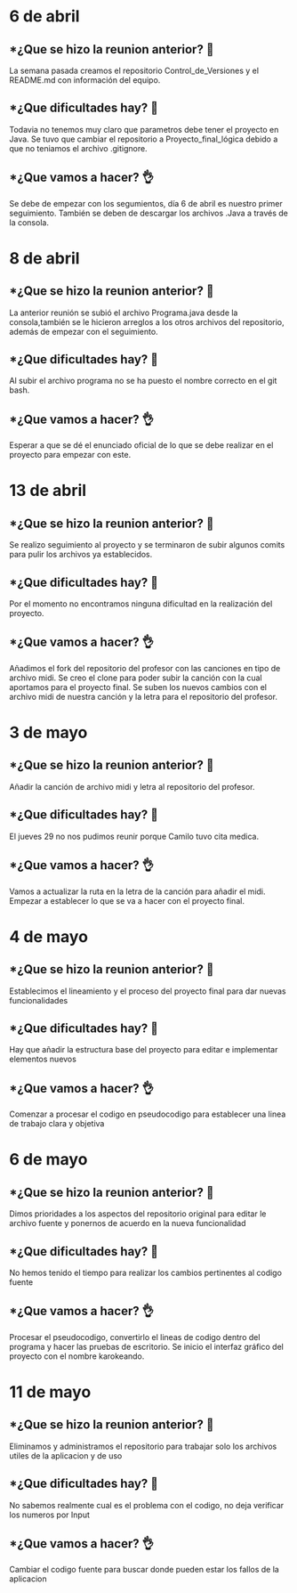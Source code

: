 # 6 de abril
## *¿Que se hizo la reunion anterior? 👊

La semana pasada creamos el repositorio Control_de_Versiones y el README.md con información del equipo.

## *¿Que dificultades hay? 🤔

Todavia no tenemos muy claro que parametros debe tener el proyecto en Java.
Se tuvo que cambiar el repositorio a Proyecto_final_lógica debido a que no teniamos el archivo .gitignore.

## *¿Que vamos a hacer? 👌

Se debe de empezar con los segumientos, día 6 de abril es nuestro primer seguimiento.
También se deben de descargar los archivos .Java a través de la consola.

# 8 de abril
## *¿Que se hizo la reunion anterior? 👊

La anterior reunión se subió el archivo Programa.java desde la consola,también se le hicieron arreglos
a los otros archivos del repositorio, además de empezar con el seguimiento.

## *¿Que dificultades hay? 🤔

Al subir el archivo programa no se ha puesto el nombre correcto en el git bash.

## *¿Que vamos a hacer? 👌

Esperar a que se dé el enunciado oficial de lo que se debe realizar en el proyecto para empezar con este.

# 13 de abril
## *¿Que se hizo la reunion anterior? 👊

Se realizo seguimiento al proyecto y se terminaron de subir algunos comits para pulir los archivos ya establecidos.

## *¿Que dificultades hay? 🤔

Por el momento no encontramos ninguna dificultad en la realización del proyecto.

## *¿Que vamos a hacer? 👌
Añadimos el fork del repositorio del profesor con las canciones en tipo de archivo midi.
Se creo el clone para poder subir la canción con la cual aportamos para el proyecto final.
Se suben los nuevos cambios con el archivo midi de nuestra canción y la letra para el repositorio del profesor.

# 3 de mayo
## *¿Que se hizo la reunion anterior? 👊

Añadir la canción de archivo midi y letra al repositorio del profesor.

## *¿Que dificultades hay? 🤔

El jueves 29 no nos pudimos reunir porque Camilo tuvo cita medica.

## *¿Que vamos a hacer? 👌
Vamos a actualizar la ruta en la letra de la canción para añadir el midi.
Empezar a establecer lo que se va a hacer con el proyecto final.

# 4 de mayo
## *¿Que se hizo la reunion anterior? 👊

Establecimos el lineamiento y el proceso del proyecto final para dar nuevas funcionalidades

## *¿Que dificultades hay? 🤔

Hay que añadir la estructura base del proyecto para editar e implementar elementos nuevos

## *¿Que vamos a hacer? 👌
Comenzar a procesar el codigo en pseudocodigo para establecer una linea de trabajo clara y objetiva

# 6 de mayo
## *¿Que se hizo la reunion anterior? 👊

Dimos prioridades a los aspectos del repositorio original para editar le archivo fuente y ponernos de acuerdo en la nueva funcionalidad 

## *¿Que dificultades hay? 🤔

No hemos tenido el tiempo para realizar los cambios pertinentes al codigo fuente 

## *¿Que vamos a hacer? 👌
Procesar el pseudocodigo, convertirlo el lineas de codigo dentro del programa y hacer las pruebas de escritorio.
Se inicio el interfaz gráfico del proyecto con el nombre karokeando.

# 11 de mayo
## *¿Que se hizo la reunion anterior? 👊

Eliminamos y administramos el repositorio para trabajar solo los archivos utiles de la aplicacion y de uso 

## *¿Que dificultades hay? 🤔

No sabemos realmente cual es el problema con el codigo, no deja verificar los numeros por Input

## *¿Que vamos a hacer? 👌
Cambiar el codigo fuente para buscar donde pueden estar los fallos de la aplicacion
